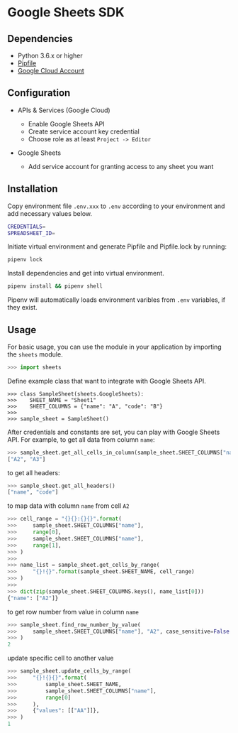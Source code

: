 # Google Sheets SDK

## Dependencies

- Python 3.6.x or higher
- [Pipfile](https://github.com/pypa/pipfile)
- [Google Cloud Account](https://cloud.google.com)

## Configuration

- APIs & Services (Google Cloud)
  - Enable Google Sheets API
  - Create service account key credential
  - Choose role as at least `Project -> Editor`

- Google Sheets
  - Add service account for granting access to any sheet you want 

## Installation

Copy environment file `.env.xxx` to  `.env` according to your environment and add necessary values below.

```sh
CREDENTIALS=
SPREADSHEET_ID=
```

Initiate virtual environment and generate Pipfile and Pipfile.lock by running:

```sh
pipenv lock
```

Install dependencies and get into virtual environment.

```sh
pipenv install && pipenv shell
```

Pipenv will automatically loads environment varibles from `.env` variables, 
if they exist.

## Usage

For basic usage, you can use the module in your application by importing the
`sheets` module.

```python
>>> import sheets
```

Define example class that want to integrate with Google Sheets API.

```
>>> class SampleSheet(sheets.GoogleSheets):
>>>    SHEET_NAME = "Sheet1"
>>>    SHEET_COLUMNS = {"name": "A", "code": "B"}
>>>
>>> sample_sheet = SampleSheet()
```

After credentials and constants are set, you can play with Google Sheets API. 
For example, to get all data from column `name`:

```python
>>> sample_sheet.get_all_cells_in_column(sample_sheet.SHEET_COLUMNS["name"])
["A2", "A3"]
```

to get all headers:

```python
>>> sample_sheet.get_all_headers()
["name", "code"]
```

to map data with column `name` from cell `A2`

```python
>>> cell_range = "{}{}:{}{}".format(
>>>     sample_sheet.SHEET_COLUMNS["name"],
>>>     range[0],
>>>     sample_sheet.SHEET_COLUMNS["name"],
>>>     range[1],
>>> )
>>>
>>> name_list = sample_sheet.get_cells_by_range(
>>>     "{}!{}".format(sample_sheet.SHEET_NAME, cell_range)
>>> )
>>>
>>> dict(zip(sample_sheet.SHEET_COLUMNS.keys(), name_list[0]))
{"name": ["A2"]}
```

to get row number from value in column `name`

```python
>>> sample_sheet.find_row_number_by_value(
>>>     sample_sheet.SHEET_COLUMNS["name"], "A2", case_sensitive=False
>>> )
2
```

update specific cell to another value

```python
>>> sample_sheet.update_cells_by_range(
>>>     "{}!{}{}".format(
>>>         sample_sheet.SHEET_NAME, 
>>>         sample_sheet.SHEET_COLUMNS["name"],
>>>         range[0]
>>>     ),
>>>     {"values": [["AA"]]},
>>> )
1
```
